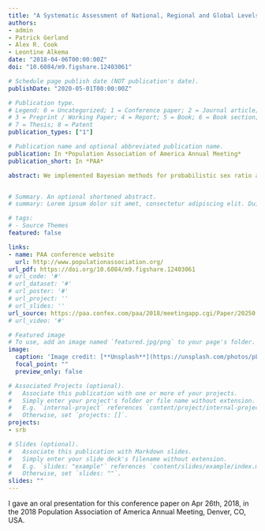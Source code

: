 ```yaml
---
title: "A Systematic Assessment of National, Regional and Global Levels and Trends in the Sex Ratio at Birth and Identification of Countries With Outlying Levels"
authors:
- admin
- Patrick Gerland
- Alex R. Cook
- Leontine Alkema
date: "2018-04-06T00:00:00Z"
doi: "10.6084/m9.figshare.12403061"

# Schedule page publish date (NOT publication's date).
publishDate: "2020-05-01T00:00:00Z"

# Publication type.
# Legend: 0 = Uncategorized; 1 = Conference paper; 2 = Journal article;
# 3 = Preprint / Working Paper; 4 = Report; 5 = Book; 6 = Book section;
# 7 = Thesis; 8 = Patent
publication_types: ["1"]

# Publication name and optional abbreviated publication name.
publication: In *Population Association of America Annual Meeting*
publication_short: In *PAA*

abstract: We implemented Bayesian methods for probabilistic sex ratio at birth (SRB) estimation and projection for all countries based on an extensive database with data from vital registration systems, censuses, and surveys. We identified countries at risk of SRB inflation due to sex-selective abortion in the past/current/future. We modeled SRB regional biological norms, fluctuation around regional norms, and SRB inflation. For countries at risk of SRB inflation without empirical evidence of past inflation, projections with and without future inflation were constructed. We found that the past/ongoing SRB inflation occurred mostly in Southern Asia and Eastern Asia, resulting in 9.3 (95% uncertainty interval [5.7; 13.7]) and 11.2 [7.2; 15.7] million missing female births during 1970--2015. Under the scenario that all countries at risk of SRB inflation will experience inflation, the estimated number of missing female births globally between 2016--2100 is 8.8 [6.5; 12.7] million, with 94.2% in Sub-Saharan Africa.


# Summary. An optional shortened abstract.
# summary: Lorem ipsum dolor sit amet, consectetur adipiscing elit. Duis posuere tellus ac convallis placerat. Proin tincidunt magna sed ex sollicitudin condimentum.

# tags:
# - Source Themes
featured: false

links:
- name: PAA conference website
  url: http://www.populationassociation.org/
url_pdf: https://doi.org/10.6084/m9.figshare.12403061
# url_code: '#'
# url_dataset: '#'
# url_poster: '#'
# url_project: ''
# url_slides: ''
url_source: https://paa.confex.com/paa/2018/meetingapp.cgi/Paper/20250
# url_video: '#'

# Featured image
# To use, add an image named `featured.jpg/png` to your page's folder. 
image:
  caption: 'Image credit: [**Unsplash**](https://unsplash.com/photos/pLCdAaMFLTE)'
  focal_point: ""
  preview_only: false

# Associated Projects (optional).
#   Associate this publication with one or more of your projects.
#   Simply enter your project's folder or file name without extension.
#   E.g. `internal-project` references `content/project/internal-project/index.md`.
#   Otherwise, set `projects: []`.
projects:
- srb

# Slides (optional).
#   Associate this publication with Markdown slides.
#   Simply enter your slide deck's filename without extension.
#   E.g. `slides: "example"` references `content/slides/example/index.md`.
#   Otherwise, set `slides: ""`.
slides: ""
---
```


I gave an oral presentation for this conference paper on Apr 26th, 2018, in the 2018 Population Association of America Annual Meeting, Denver, CO, USA.
